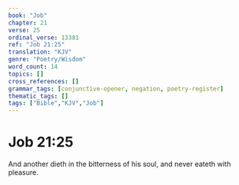 ```yaml
---
book: "Job"
chapter: 21
verse: 25
ordinal_verse: 13381
ref: "Job 21:25"
translation: "KJV"
genre: "Poetry/Wisdom"
word_count: 14
topics: []
cross_references: []
grammar_tags: [conjunctive-opener, negation, poetry-register]
thematic_tags: []
tags: ["Bible","KJV","Job"]
---
```


# Job 21:25

And another dieth in the bitterness of his soul, and never eateth with pleasure.
